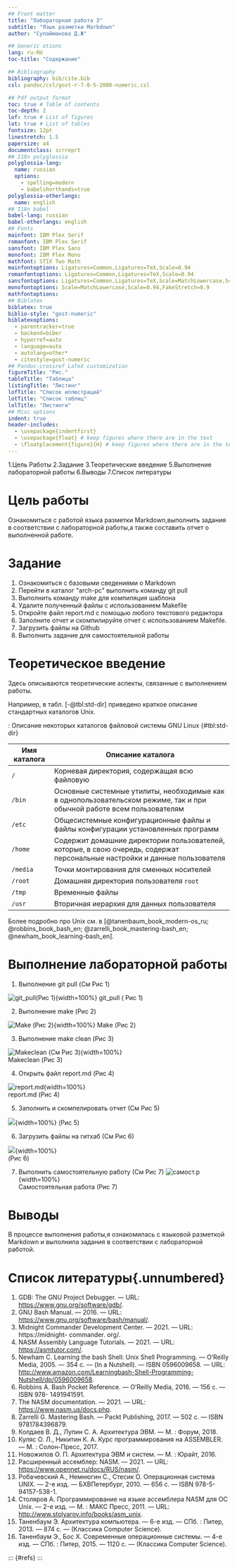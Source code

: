 ```yaml
---
## Front matter
title: "Лабораторная работа 3"
subtitle: "Язык разметки Markdown"
author: "Сулайманова Д.Ж"

## Generic otions
lang: ru-RU
toc-title: "Содержание"

## Bibliography
bibliography: bib/cite.bib
csl: pandoc/csl/gost-r-7-0-5-2008-numeric.csl

## Pdf output format
toc: true # Table of contents
toc-depth: 2
lof: true # List of figures
lot: true # List of tables
fontsize: 12pt
linestretch: 1.5
papersize: a4
documentclass: scrreprt
## I18n polyglossia
polyglossia-lang:
  name: russian
  options:
	- spelling=modern
	- babelshorthands=true
polyglossia-otherlangs:
  name: english
## I18n babel
babel-lang: russian
babel-otherlangs: english
## Fonts
mainfont: IBM Plex Serif
romanfont: IBM Plex Serif
sansfont: IBM Plex Sans
monofont: IBM Plex Mono
mathfont: STIX Two Math
mainfontoptions: Ligatures=Common,Ligatures=TeX,Scale=0.94
romanfontoptions: Ligatures=Common,Ligatures=TeX,Scale=0.94
sansfontoptions: Ligatures=Common,Ligatures=TeX,Scale=MatchLowercase,Scale=0.94
monofontoptions: Scale=MatchLowercase,Scale=0.94,FakeStretch=0.9
mathfontoptions:
## Biblatex
biblatex: true
biblio-style: "gost-numeric"
biblatexoptions:
  - parentracker=true
  - backend=biber
  - hyperref=auto
  - language=auto
  - autolang=other*
  - citestyle=gost-numeric
## Pandoc-crossref LaTeX customization
figureTitle: "Рис."
tableTitle: "Таблица"
listingTitle: "Листинг"
lofTitle: "Список иллюстраций"
lotTitle: "Список таблиц"
lolTitle: "Листинги"
## Misc options
indent: true
header-includes:
  - \usepackage{indentfirst}
  - \usepackage{float} # keep figures where there are in the text
  - \floatplacement{figure}{H} # keep figures where there are in the text
---
```

1.Цель Работы
2.Задание
3.Теоретические введение
5.Выполнение лабораторной работы
6.Выводы
7.Список литературы

# Цель работы 
Ознакомиться с работой языка разметки Markdown,выполнить задания в соответствии с лабораторной работы,а также составить отчет о выполненной работе.

# Задание

 1. Ознакомиться с базовыми сведениями о Markdown   
 2. Перейти в каталог "arch-pc" выполнить команду git pull   
 3. Выполнить команду make для компиляция шаблона   
 4. Удалите полученный файлы с использованием Makefile   
 5. Откройте файл report.md c помощью любого текстового редактора   
 6. Заполните отчет и скомпилируйте отчет с использованием Makefile.   
 7. Загрузить файлы на Github   
 8. Выполнить задание для самостоятельной работы   

# Теоретическое введение

Здесь описываются теоретические аспекты, связанные с выполнением работы.

Например, в табл. [-@tbl:std-dir] приведено краткое описание стандартных каталогов Unix.

: Описание некоторых каталогов файловой системы GNU Linux {#tbl:std-dir}

| Имя каталога | Описание каталога                                                                                                          |
|--------------|----------------------------------------------------------------------------------------------------------------------------|
| `/`          | Корневая директория, содержащая всю файловую                                                                               |
| `/bin `      | Основные системные утилиты, необходимые как в однопользовательском режиме, так и при обычной работе всем пользователям     |
| `/etc`       | Общесистемные конфигурационные файлы и файлы конфигурации установленных программ                                           |
| `/home`      | Содержит домашние директории пользователей, которые, в свою очередь, содержат персональные настройки и данные пользователя |
| `/media`     | Точки монтирования для сменных носителей                                                                                   |
| `/root`      | Домашняя директория пользователя  `root`                                                                                   |
| `/tmp`       | Временные файлы                                                                                                            |
| `/usr`       | Вторичная иерархия для данных пользователя                                                                                 |

Более подробно про Unix см. в [@tanenbaum_book_modern-os_ru; @robbins_book_bash_en; @zarrelli_book_mastering-bash_en; @newham_book_learning-bash_en].

# Выполнение лабораторной работы


1. Выполнение git pull (См Рис 1) 

![git_pull(Рис 1)](image/git_pull.png){width=100%}
git_pull ( Рис 1)   

2. Выполнение make (Рис 2) 

![Make (Рис 2)](image/Make.png){width=100%}
Make (Рис 2)    

3. Выполнение make clean (Рис 3) 

![Makeclean (См Рис 3)](image/Makeclean.png){width=100%}  
Makeclean (Рис 3)

4. Открыть файл report.md (Рис 4) 

![report.md](image/report.md.png){width=100%}    
report.md (Рис 4)    

5. Заполнить и скомпeлировать отчет (См Рис 5)

![](image/.png){width=100%} 
 (Рис 5)    

6. Загрузить файлы на гитхаб (См Рис 6) 

![](image/.png){width=100%}    
(Рис 6)

7. Выполнить самостоятельную работу (См Рис 7)
![самост.р](image/самост.р.png){width=100%}    
Самостоятельная работа (Рис 7)

# Выводы
В процессе выполнения работы,я ознакомилась с языковой разметкой Markdown и выполнила задания в соответствии с лабораторной работой.

# Список литературы{.unnumbered}
1. GDB: The GNU Project Debugger. — URL: https://www.gnu.org/software/gdb/.
2. GNU Bash Manual. — 2016. — URL: https://www.gnu.org/software/bash/manual/.
3. Midnight Commander Development Center. — 2021. — URL: https://midnight-
commander. org/.
4. NASM Assembly Language Tutorials. — 2021. — URL: https://asmtutor.com/.
5. Newham C. Learning the bash Shell: Unix Shell Programming. — O’Reilly Media, 2005.
— 354 с. — (In a Nutshell). — ISBN 0596009658. — URL:
http://www.amazon.com/Learningbash-Shell-Programming-Nutshell/dp/0596009658.
6. Robbins A. Bash Pocket Reference. — O’Reilly Media, 2016. — 156 с. — ISBN 978-
1491941591.
7. The NASM documentation. — 2021. — URL: https://www.nasm.us/docs.php.
8. Zarrelli G. Mastering Bash. — Packt Publishing, 2017. — 502 с. — ISBN
9781784396879.
9. Колдаев В. Д., Лупин С. А. Архитектура ЭВМ. — М. : Форум, 2018.
10. Куляс О. Л., Никитин К. А. Курс программирования на ASSEMBLER. — М. :
Солон-Пресс, 2017.
11. Новожилов О. П. Архитектура ЭВМ и систем. — М. : Юрайт, 2016.
12. Расширенный ассемблер: NASM. — 2021. — URL:
https://www.opennet.ru/docs/RUS/nasm/.
13. Робачевский А., Немнюгин С., Стесик О. Операционная система UNIX. — 2-е изд.
— БХВПетербург, 2010. — 656 с. — ISBN 978-5-94157-538-1.
14. Столяров А. Программирование на языке ассемблера NASM для ОС Unix. — 2-е
изд. — М. : МАКС Пресс, 2011. — URL: http://www.stolyarov.info/books/asm_unix.
15. Таненбаум Э. Архитектура компьютера. — 6-е изд. — СПб. : Питер, 2013. — 874 с.
— (Классика Computer Science).
16. Таненбаум Э., Бос Х. Современные операционные системы. — 4-е изд. — СПб. :
Питер, 2015. — 1120 с. — (Классика Computer Science).

::: {#refs}
:::
